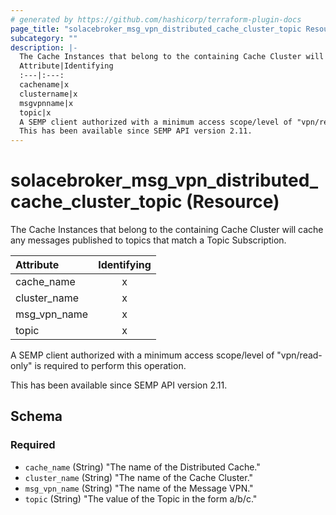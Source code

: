 ```yaml
---
# generated by https://github.com/hashicorp/terraform-plugin-docs
page_title: "solacebroker_msg_vpn_distributed_cache_cluster_topic Resource - solacebroker"
subcategory: ""
description: |-
  The Cache Instances that belong to the containing Cache Cluster will cache any messages published to topics that match a Topic Subscription.
  Attribute|Identifying
  :---|:---:
  cachename|x
  clustername|x
  msgvpnname|x
  topic|x
  A SEMP client authorized with a minimum access scope/level of "vpn/read-only" is required to perform this operation.
  This has been available since SEMP API version 2.11.
---
```


# solacebroker_msg_vpn_distributed_cache_cluster_topic (Resource)

The Cache Instances that belong to the containing Cache Cluster will cache any messages published to topics that match a Topic Subscription.


Attribute|Identifying
:---|:---:
cache_name|x
cluster_name|x
msg_vpn_name|x
topic|x



A SEMP client authorized with a minimum access scope/level of "vpn/read-only" is required to perform this operation.

This has been available since SEMP API version 2.11.



<!-- schema generated by tfplugindocs -->
## Schema

### Required

- `cache_name` (String) "The name of the Distributed Cache."
- `cluster_name` (String) "The name of the Cache Cluster."
- `msg_vpn_name` (String) "The name of the Message VPN."
- `topic` (String) "The value of the Topic in the form a/b/c."
